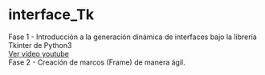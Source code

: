 # interface_Tk
Fase 1 -  Introducción a la generación dinámica de interfaces bajo la librería Tkinter de Python3 </br>
          </tab><a href="https://www.youtube.com/watch?v=DjicZnXHK1o&t=8s">Ver vídeo youtube</a> </br>
Fase 2 -  Creación de marcos (Frame) de manera ágil.
